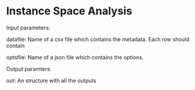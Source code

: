 # Instance Space Analysis

Input parameters:

datafile: Name of a csv file which contains the metadata. Each row should contain 

optsfile: Name of a json file which contains the options.

Output paramters:

out: An structure with all the outputs
